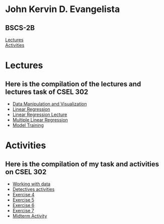 <h1>John Kervin D. Evangelista</h1>
<h2>BSCS-2B</h2>
<a href="#lecture">Lectures</a><br>
<a href="#activities">Activities</a>

<div id="lecture">
  <h1>Lectures</h1>
  <h2>Here is the compilation of the lectures and lectures task of CSEL 302</h2>
  <ul>
    <li><a href="Data_manipulation_and_visualization.ipynb">Data Manipulation and Visualization</a></li>
    <li><a href="Linear_Regression.ipynb">Linear Regression</a></li>
    <li><a href="Linear_Regression_Lecture.ipynb">Linear Regression Lecture</a></li>
    <li><a href="Multiple_Linear_Regression.ipynb">Multiple Linear Regression</a></li>
    <li><a href="Model_Training.ipynb">Model Training</a></li>
  </ul>
</div>

<div id="activities">
  <h1>Activities</h1>
  <h2>Here is the compilation of my task and activities on CSEL 302</h2>
  <ul>
  <li><a href="Evangelista_Working_with_Data.ipynb">Working with data</a></li>
  <li><a href="The_adventure_of_Detetivesn't.ipynb">Detectives activities</a></li>
  <li><a href="2B_EVANGELISTA_EXER4.ipynb">Exercise 4</a></li>
  <li><a href="2B_EVANGELISTA_EXER5.ipynb">Exercise 5</a></li>
  <li><a href="2B_EVANGELISTA_EXER6.ipynb">Exercise 6</a></li>
  <li><a href="2B_EVANGELISTA_EXER7.ipynb">Exercise 7</a></li>
  <li><a href="2B_EVANGELISTA_MIDTERM.ipynb">Midterm Activity</a></li>
  </ul>
</div>
